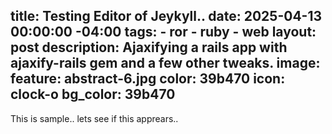 ## title: Testing Editor of Jeykyll.. date: 2025-04-13 00:00:00 -04:00 tags: - ror - ruby - web layout: post description: Ajaxifying a rails app with ajaxify-rails gem and a few other tweaks. image: feature: abstract-6.jpg color: 39b470 icon: clock-o bg\_color: 39b470

This is sample.. lets see if this apprears..